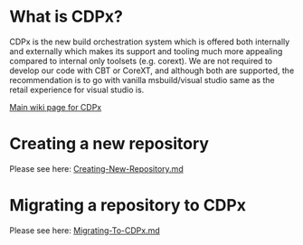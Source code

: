 # What is CDPx?

CDPx is the new build orchestration system which is offered both internally and externally which makes its support and tooling much more appealing compared to internal only toolsets (e.g. corext). 
We are not required to develop our code with CBT or CoreXT, and although both are supported, the recommendation is to go with vanilla msbuild/visual studio same as the retail experience for visual studio is. 

[Main wiki page for CDPx](https://dev.azure.com/onebranch/Pipeline/_wiki/wikis/Pipeline.wiki?pagePath=%2FCDPx%20%252D%20Cross%252DPlatform%20Cloud%20Delivery%20Pipeline&wikiVersion=GBwikiMaster&pageId=232)

# Creating a new repository

Please see here: [Creating-New-Repository.md](CDPx/Creating-New-Repository.md)

# Migrating a repository to CDPx

Please see here: [Migrating-To-CDPx.md](CDPx/Migrating-To-CDPx.md)
